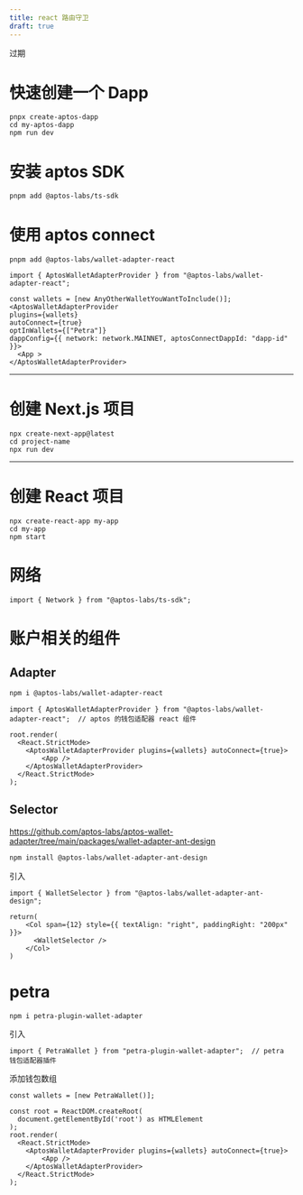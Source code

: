 ```yaml
---
title: react 路由守卫
draft: true
---
```

过期

# 快速创建一个 Dapp
```tsx
pnpx create-aptos-dapp
cd my-aptos-dapp
npm run dev
```

# 安装 aptos SDK
```bash
pnpm add @aptos-labs/ts-sdk
```

# 使用 aptos connect

```tsx
pnpm add @aptos-labs/wallet-adapter-react
```

```tsx
import { AptosWalletAdapterProvider } from "@aptos-labs/wallet-adapter-react";

const wallets = [new AnyOtherWalletYouWantToInclude()];
<AptosWalletAdapterProvider
plugins={wallets}
autoConnect={true}
optInWallets={["Petra"]}
dappConfig={{ network: network.MAINNET, aptosConnectDappId: "dapp-id" }}>
  <App >
</AptosWalletAdapterProvider>
```



----
# 创建 Next.js 项目

```tsx
npx create-next-app@latest
cd project-name
npx run dev
```


---
# 创建 React 项目

```bahs
npx create-react-app my-app
cd my-app
npm start
```




# 网络
```tsx
import { Network } from "@aptos-labs/ts-sdk";
```

# 账户相关的组件

## Adapter

```bash
npm i @aptos-labs/wallet-adapter-react
```

```tsx
import { AptosWalletAdapterProvider } from "@aptos-labs/wallet-adapter-react";  // aptos 的钱包适配器 react 组件
```

```tsx
root.render(
  <React.StrictMode>
    <AptosWalletAdapterProvider plugins={wallets} autoConnect={true}>
  		<App />
	</AptosWalletAdapterProvider>
  </React.StrictMode>
);
```

## Selector
https://github.com/aptos-labs/aptos-wallet-adapter/tree/main/packages/wallet-adapter-ant-design
```bash
npm install @aptos-labs/wallet-adapter-ant-design
```

引入
```tsx
import { WalletSelector } from "@aptos-labs/wallet-adapter-ant-design";
```

```tsx
return(
	<Col span={12} style={{ textAlign: "right", paddingRight: "200px" }}>
	  <WalletSelector />
	</Col>
)
```
# petra

```bash
npm i petra-plugin-wallet-adapter
```

引入

```tsx
import { PetraWallet } from "petra-plugin-wallet-adapter";  // petra 钱包适配器插件
```

添加钱包数组
```tsx
const wallets = [new PetraWallet()];
```

```tsx
const root = ReactDOM.createRoot(
  document.getElementById('root') as HTMLElement
);
root.render(
  <React.StrictMode>
    <AptosWalletAdapterProvider plugins={wallets} autoConnect={true}>
  		<App />
	</AptosWalletAdapterProvider>
  </React.StrictMode>
);
```